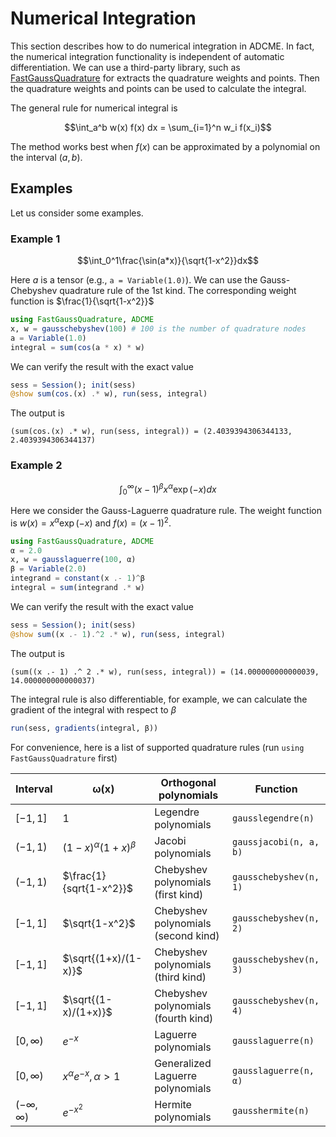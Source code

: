 # Numerical Integration


This section describes how to do numerical integration in ADCME. In fact, the numerical integration functionality is independent of automatic differentiation. We can use a third-party library, such as [FastGaussQuadrature](https://github.com/JuliaApproximation/FastGaussQuadrature.jl) for extracts the quadrature weights and points. Then the quadrature weights and points can be used to calculate the integral. 

The general rule for numerical integral is 

$$\int_a^b w(x) f(x) dx = \sum_{i=1}^n w_i f(x_i)$$

The method works best when $f(x)$ can be approximated by a polynomial on the interval $(a, b)$. 

## Examples 

Let us consider some examples. 

### Example 1
$$\int_0^1\frac{\sin(a*x)}{\sqrt{1-x^2}}dx$$

Here $a$ is a tensor (e.g., `a = Variable(1.0)`). We can use the Gauss-Chebyshev quadrature rule of the 1st kind. The corresponding weight function is $\frac{1}{\sqrt{1-x^2}}$

```julia
using FastGaussQuadrature, ADCME
x, w = gausschebyshev(100) # 100 is the number of quadrature nodes
a = Variable(1.0)
integral = sum(cos(a * x) * w)
```

We can verify the result with the exact value 
```julia
sess = Session(); init(sess)
@show sum(cos.(x) .* w), run(sess, integral)
```

The output is 
```
(sum(cos.(x) .* w), run(sess, integral)) = (2.4039394306344133, 2.4039394306344137)
```



### Example 2

$$\int_0^\infty (x-1)^β x^\alpha \exp(-x) dx$$

Here we consider the Gauss-Laguerre quadrature rule. The weight function is $w(x) = x^\alpha \exp(-x)$ and $f(x) = (x-1)^2$.

```julia
using FastGaussQuadrature, ADCME
α = 2.0
x, w = gausslaguerre(100, α)
β = Variable(2.0)
integrand = constant(x .- 1)^β
integral = sum(integrand .* w)
```

We can verify the result with the exact value 
```julia
sess = Session(); init(sess)
@show sum((x .- 1).^2 .* w), run(sess, integral)
```

The output is 
```
(sum((x .- 1) .^ 2 .* w), run(sess, integral)) = (14.000000000000039, 14.000000000000037)
```

The integral rule is also differentiable, for example, we can calculate the gradient of the integral with respect to $\beta$

```julia
run(sess, gradients(integral, β))
```

For convenience, here is a list of supported quadrature rules (run `using FastGaussQuadrature` first)

| Interval            | ω(x)                        | Orthogonal polynomials              | Function |
|---------------------|-----------------------------|-------------------------------------|----------|
| $[−1, 1]$           | 1                           | Legendre polynomials                |   `gausslegendre(n)`       |
| $(−1, 1)$           | $(1-x)^\alpha (1+x)^\beta$  | Jacobi polynomials                  |    `gaussjacobi(n, a, b)`      |
| $(−1, 1)$           | $\frac{1}{sqrt{1-x^2}}$     | Chebyshev polynomials (first kind)  |   `gausschebyshev(n, 1)`       |
| $[−1, 1]$           | $\sqrt{1-x^2}$              | Chebyshev polynomials (second kind) | `gausschebyshev(n, 2)`          |
| $[−1, 1]$           | $\sqrt{(1+x)/(1-x)}$              | Chebyshev polynomials (third kind) | `gausschebyshev(n, 3)`          |
| $[−1, 1]$           | $\sqrt{(1-x)/(1+x)}$              | Chebyshev polynomials (fourth kind) | `gausschebyshev(n, 4)`          |
| $[0, \infty)$       | $e^{-x}$                    | Laguerre polynomials                |   `gausslaguerre(n)`       |
| $[0, \infty)$       | $x^\alpha e^{-x}, \alpha>1$ | Generalized Laguerre polynomials    |      `gausslaguerre(n, α)`    |
| $(-\infty, \infty)$ | $e^{-x^2}$                  | Hermite polynomials                 |    `gausshermite(n)`      |

